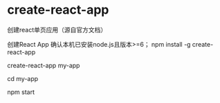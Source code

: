 # create-react-app
创建react单页应用（源自官方文档）

创建React App
确认本机已安装node.js且版本>=6；
npm install -g create-react-app

create-react-app my-app

cd my-app

npm start

